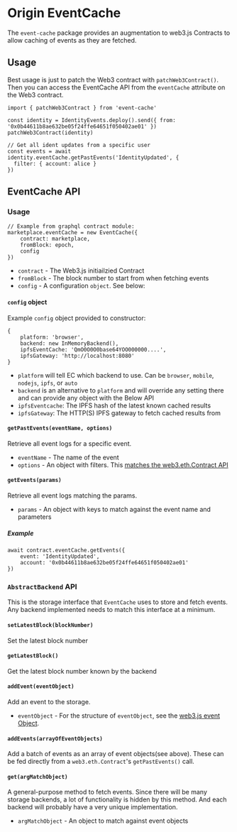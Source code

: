 # Origin EventCache

The `event-cache` package provides an augmentation to web3.js Contracts to allow caching of events as they are fetched.

## Usage

Best usage is just to patch the Web3 contract with `patchWeb3Contract()`.  Then you can access the EventCache API from the `eventCache` attribute on the Web3 contract.

    import { patchWeb3Contract } from 'event-cache'
    
    const identity = IdentityEvents.deploy().send({ from: '0x0b44611b8ae632be05f24ffe64651f050402ae01' })
    patchWeb3Contract(identity)

    // Get all ident updates from a specific user
    const events = await identity.eventCache.getPastEvents('IdentityUpdated', {
      filter: { account: alice }
    })

## EventCache API

### Usage

    // Example from graphql contract module:
    marketplace.eventCache = new EventCache({
        contract: marketplace,
        fromBlock: epoch,
        config
    })

- `contract` - The Web3.js initiailzied Contract 
- `fromBlock` - The block number to start from when fetching events
- `config` - A configuration `object`.  See below:

#### `config` object

Example `config` object provided to constructor:

    {
        platform: 'browser',
        backend: new InMemoryBackend(),
        ipfsEventCache: 'QmO0O0O0base64YOO000000....',
        ipfsGateway: 'http://localhost:8080'
    }

- `platform` will tell EC which backend to use.  Can be `browser`, `mobile`, `nodejs`, `ipfs`, or `auto`
- `backend` is an alternative to `platform` and will override any setting there and can provide any object with the Below API
- `ipfsEventcache`: The IPFS hash of the latest known cached results
- `ipfsGateway`: The HTTP(S) IPFS gateway to fetch cached results from

#### `getPastEvents(eventName, options)`

Retrieve all event logs for a specific event.

- `eventName` - The name of the event
- `options` - An object with filters. This [matches the web3.eth.Contract API](https://web3js.readthedocs.io/en/1.0/web3-eth-contract.html#getpastevents)

#### `getEvents(params)`

Retrieve all event logs matching the params. 

- `params` - An object with keys to match against the event name and parameters

##### Example

    await contract.eventCache.getEvents({
        event: 'IdentityUpdated',
        account: '0x0b44611b8ae632be05f24ffe64651f050402ae01'
    })

### `AbstractBackend` API

This is the storage interface that `EventCache` uses to store and fetch events. Any backend implemented needs to match this interface at a minimum.

#### `setLatestBlock(blockNumber)`

Set the latest block number

#### `getLatestBlock()`

Get the latest block number known by the backend

#### `addEvent(eventObject)`

Add an event to the storage.

- `eventObject` - For the structure of `eventObject`, see the [web3.js event Object](https://web3js.readthedocs.io/en/1.0/web3-eth-contract.html#contract-events-return). 

#### `addEvents(arrayOfEventObjects)`

Add a batch of events as an array of event objects(see above).  These can be fed directly from a `web3.eth.Contract`'s `getPastEvents()` call.

#### `get(argMatchObject)`

A general-purpose method to fetch events.  Since there will be many storage backends, a lot of functionality is hidden by this method.  And each backend will probably have a very unique implementation.

- `argMatchObject` - An object to match against event objects
